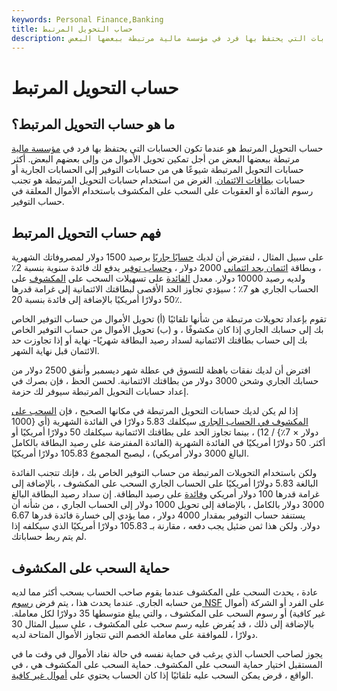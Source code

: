 ```yaml
---
keywords: Personal Finance,Banking
title: حساب التحويل المرتبط
description: حساب التحويل المرتبط هو عندما تكون الحسابات التي يحتفظ بها فرد في مؤسسة مالية مرتبطة ببعضها البعض.
---
```


# حساب التحويل المرتبط
## ما هو حساب التحويل المرتبط؟

حساب التحويل المرتبط هو عندما تكون الحسابات التي يحتفظ بها فرد في [مؤسسة مالية](/financialinstitution) مرتبطة ببعضها البعض من أجل تمكين تحويل الأموال من وإلى بعضهم البعض. أكثر حسابات التحويل المرتبطة شيوعًا هي من حسابات التوفير إلى الحسابات الجارية أو حسابات [بطاقات الائتمان](/creditcard). الغرض من استخدام حسابات التحويل المرتبطة هو تجنب رسوم الفائدة أو العقوبات على السحب على المكشوف باستخدام الأموال المعلقة في حساب التوفير.

## فهم حساب التحويل المرتبط

على سبيل المثال ، لنفترض أن لديك [حسابًا جاريًا](/checkingaccount) برصيد 1500 دولار لمصروفاتك الشهرية ، وبطاقة [ائتمان بحد ائتماني](/credit_limit) 2000 دولار ، [وحساب توفير](/savingsaccount) يدفع لك فائدة سنوية بنسبة 2٪ ولديه رصيد 10000 دولار. معدل [الفائدة](/interestrate) على تسهيلات السحب على [المكشوف](/overdraft) على الحساب الجاري هو 7٪ ؛ سيؤدي تجاوز الحد الأقصى لبطاقتك الائتمانية إلى غرامة قدرها 50 دولارًا أمريكيًا بالإضافة إلى فائدة بنسبة 20٪.

تقوم بإعداد تحويلات مرتبطة من شأنها تلقائيًا (أ) تحويل الأموال من حساب التوفير الخاص بك إلى حسابك الجاري إذا كان مكشوفًا ، و (ب) تحويل الأموال من حساب التوفير الخاص بك إلى حساب بطاقتك الائتمانية لسداد رصيد البطاقة شهريًا- نهاية أو إذا تجاوزت حد الائتمان قبل نهاية الشهر.

افترض أن لديك نفقات باهظة للتسوق في عطلة شهر ديسمبر وأنفق 2500 دولار من حسابك الجاري وشحن 3000 دولار من بطاقتك الائتمانية. لحسن الحظ ، فإن بصرك في إعداد حسابات التحويل المرتبطة سيوفر لك حزمة.

إذا لم يكن لديك حسابات التحويل المرتبطة في مكانها الصحيح ، فإن [السحب على المكشوف في الحساب الجاري](/overdraft) سيكلفك 5.83 دولارًا في الفائدة الشهرية (أي {1000 دولار × 7٪} / 12) ، بينما تجاوز الحد على بطاقتك الائتمانية سيكلفك 50 دولارًا أمريكيًا أو أكثر. 50 دولارًا أمريكيًا في الفائدة الشهرية (الفائدة المفترضة على رصيد البطاقة بالكامل البالغ 3000 دولار أمريكي) ، ليصبح المجموع 105.83 دولارًا أمريكيًا.

ولكن باستخدام التحويلات المرتبطة من حساب التوفير الخاص بك ، فإنك تتجنب الفائدة البالغة 5.83 دولارًا أمريكيًا على الحساب الجاري السحب على المكشوف ، بالإضافة إلى غرامة قدرها 100 دولار أمريكي [وفائدة](/interest) على رصيد البطاقة. إن سداد رصيد البطاقة البالغ 3000 دولار بالكامل ، بالإضافة إلى تحويل 1000 دولار إلى الحساب الجاري ، من شأنه أن يستنفد حساب التوفير بمقدار 4000 دولار ، مما يؤدي إلى خسارة فائدة قدرها 6.67 دولار. ولكن هذا ثمن ضئيل يجب دفعه ، مقارنة بـ 105.83 دولارًا أمريكيًا الذي سيكلفه إذا لم يتم ربط حساباتك.

## حماية السحب على المكشوف

عادة ، يحدث السحب على المكشوف عندما يقوم صاحب الحساب بسحب أكثر مما لديه من حسابه الجاري. عندما يحدث هذا ، يتم فرض [رسوم NSF](/nsf) على الفرد أو الشركة (أموال غير كافية) أو رسوم السحب على المكشوف ، والتي يبلغ متوسطها 35 دولارًا لكل معاملة. بالإضافة إلى ذلك ، قد يُفرض عليه رسم سحب على المكشوف ، على سبيل المثال 30 دولارًا ، للموافقة على معاملة الخصم التي تتجاوز الأموال المتاحة لديه.

يجوز لصاحب الحساب الذي يرغب في حماية نفسه في حالة نفاد الأموال في وقت ما في المستقبل اختيار حماية السحب على المكشوف. حماية السحب على المكشوف هي ، في الواقع ، قرض يمكن السحب عليه تلقائيًا إذا كان الحساب يحتوي على [أموال غير كافية](/nsf).

